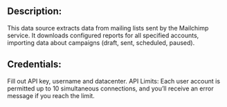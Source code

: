 ## Description:
This data source extracts data from mailing lists sent by the Mailchimp service. It downloads configured reports for all specified accounts, importing data about campaigns (draft, sent, scheduled, paused).
## Credentials:
Fill out API key, username and datacenter.
API Limits: Each user account is permitted up to 10 simultaneous connections, and you’ll receive an error message if you reach the limit.
